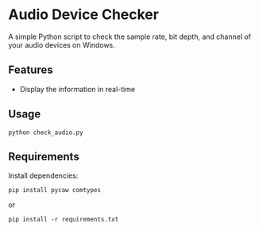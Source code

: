 # Audio Device Checker

A simple Python script to check the sample rate, bit depth, and channel of your audio devices on Windows.

## Features

- Display the information in real-time

## Usage

```
python check_audio.py
```

## Requirements

Install dependencies:

```
pip install pycaw comtypes
```
or
```
pip install -r requirements.txt
```
